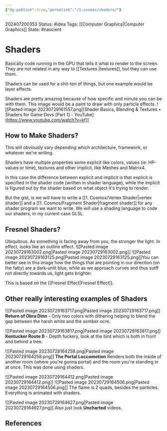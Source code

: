 ```yaml
---
{"dg-publish":true,"permalink":"/1-cosmos/shaders/"}
---
```


202407200353
Status: #idea
Tags: [[Computer Graphics\|Computer Graphics]]
State: #nascient
# Shaders

Basically code running in the GPU that tells it what to render to the screen. They are not related in any way to [[Textures \|textures]], but they can use them.

Shaders can be used for a shit-ton of things, but one example would be layer effects.
 
Shaders are pretty amazing because of how specific and minute you can be with them. This image would be a paint to draw with only particle effects.
![[Pasted image 20230729161557.png\|[Shader Basics, Blending & Textures • Shaders for Game Devs [Part 1] - YouTube](https://www.youtube.com/watch?v=kf]]

## How to Make Shaders?
This will obviously vary depending which architecture, framework, or whatever we're writing.

Shaders have multiple properties some explicit like colors, values (ie: HP-values or time), textures and other implicit, like Meshes and Matrix4. 

In this case the difference between explicit and implicit is that explicit is specified in the shader code (written in shader language), while the implicit is figured out by the shader based on what object it's trying to render.

But the gist, is we will have to write a [[1. Cosmos/Vertex Shader\|vertex shader]] and a [[1. Cosmos/Fragment Shader\|fragment shader]] for any shader program we want to write. We will use a shading language to code our shaders, in my current case GLSL.

## Fresnel Shaders?
Ubiquitous. As something is facing away from you, the stronger the light. In effect, looks like an outline effect. 
![[Pasted image 20230729163002.png\|Pasted image 20230729163002.png]]
![[Pasted image 20230729163125.png\|Pasted image 20230729163125.png]]You can better see in this image how the things that are pointing in our direction (on the fatty) are a dark-unlit blue, while as we approach curves and thus sutff not directly towards us, light gets brighter.

This is based on the [[Fresnel Effect\|Fresnel Effect]].

## Other really interesting examples of Shaders
![[Pasted image 20230729163717.png\|Pasted image 20230729163717.png]]
**Return of Obra Dinn** - Only two colors with dithering helping to blend the gap between the harsh white and the somber ocre.

![[Pasted image 20230729163817.png\|Pasted image 20230729163817.png]]
**Kentucker Route 0** - Depth fuckery, look at the bird which is both in front and behind a tree.

![[Pasted image 20230729164258.png\|Pasted image 20230729164258.png]]
**The Portal Loccomotion** Renders both the inside of another room (where you're gonna portal) and the room you're standing in at once. This was done using shaders.

![[Pasted image 20230729164412.png\|Pasted image 20230729164412.png]]
![[Pasted image 20230729164506.png\|Pasted image 20230729164506.png]]
The flame is 2 quads, besides the particles. Everything is animated with shaders.

![[Pasted image 20230729164627.png\|Pasted image 20230729164627.png]]
Also just look **Uncharted** videos.



## References
